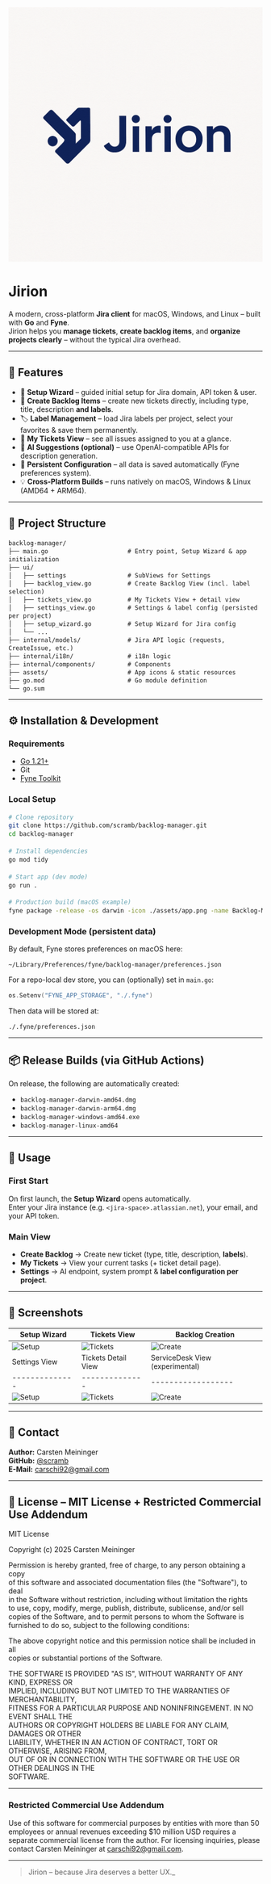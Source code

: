 <p align="center">
  <img src="https://github.com/scramb/Jirion/blob/main/assets/logo.png?raw=true" alt="Jirion Logo"/>
</p>

# Jirion

A modern, cross-platform **Jira client** for macOS, Windows, and Linux – built with **Go** and **Fyne**.  
Jirion helps you **manage tickets**, **create backlog items**, and **organize projects clearly** – without the typical Jira overhead.

---

## 🚀 Features

- 🧙 **Setup Wizard** – guided initial setup for Jira domain, API token & user.
- 🧱 **Create Backlog Items** – create new tickets directly, including type, title, description **and labels**.
- 🏷️ **Label Management** – load Jira labels per project, select your favorites & save them permanently.
- 🔄 **My Tickets View** – see all issues assigned to you at a glance.
- 🤖 **AI Suggestions (optional)** – use OpenAI-compatible APIs for description generation.
- 💾 **Persistent Configuration** – all data is saved automatically (Fyne preferences system).
- 💡 **Cross-Platform Builds** – runs natively on macOS, Windows & Linux (AMD64 + ARM64).

---

## 🧩 Project Structure

```
backlog-manager/
├── main.go                      # Entry point, Setup Wizard & app initialization
├── ui/
│   ├── settings                 # SubViews for Settings
│   ├── backlog_view.go          # Create Backlog View (incl. label selection)
│   ├── tickets_view.go          # My Tickets View + detail view
│   ├── settings_view.go         # Settings & label config (persisted per project)
│   ├── setup_wizard.go          # Setup Wizard for Jira config
│   └── ...
├── internal/models/             # Jira API logic (requests, CreateIssue, etc.)
├── internal/i18n/               # i18n logic
├── internal/components/         # Components 
├── assets/                      # App icons & static resources
├── go.mod                       # Go module definition
└── go.sum
```

---

## ⚙️ Installation & Development

### Requirements
- [Go 1.21+](https://go.dev/dl/)
- Git
- [Fyne Toolkit](https://developer.fyne.io/)

### Local Setup
```bash
# Clone repository
git clone https://github.com/scramb/backlog-manager.git
cd backlog-manager

# Install dependencies
go mod tidy

# Start app (dev mode)
go run .

# Production build (macOS example)
fyne package -release -os darwin -icon ./assets/app.png -name Backlog-Manager -app-id com.scramb.backlog-manager
```

### Development Mode (persistent data)
By default, Fyne stores preferences on macOS here:
```
~/Library/Preferences/fyne/backlog-manager/preferences.json
```
For a repo-local dev store, you can (optionally) set in `main.go`:
```go
os.Setenv("FYNE_APP_STORAGE", "./.fyne")
```
Then data will be stored at:
```
./.fyne/preferences.json
```

---

## 📦 Release Builds (via GitHub Actions)

On release, the following are automatically created:
- `backlog-manager-darwin-amd64.dmg`
- `backlog-manager-darwin-arm64.dmg`
- `backlog-manager-windows-amd64.exe`
- `backlog-manager-linux-amd64`

---

## 🧠 Usage

### First Start
On first launch, the **Setup Wizard** opens automatically.  
Enter your Jira instance (e.g. `<jira-space>.atlassian.net`), your email, and your API token.

### Main View
- **Create Backlog** → Create new ticket (type, title, description, **labels**).
- **My Tickets** → View your current tasks (+ ticket detail page).
- **Settings** → AI endpoint, system prompt & **label configuration per project**.

---

## 📸 Screenshots 

| Setup Wizard | Tickets View | Backlog Creation |
|--------------|--------------|------------------|
| ![Setup](https://i.ibb.co/FkmzzM8G/Bildschirmfoto-2025-10-24-um-23-32-05.png) | ![Tickets](https://i.ibb.co/Yn9GD2t/Bildschirmfoto-2025-10-24-um-23-21-35.png) | ![Create](https://i.ibb.co/q3sZ5S2H/Bildschirmfoto-2025-10-24-um-23-21-29.png) |
| Settings View | Tickets Detail View | ServiceDesk View (experimental) |
|--------------|--------------|------------------|
| ![Setup](https://i.ibb.co/spcTn9xp/Bildschirmfoto-2025-10-31-um-08-09-55.png) | ![Tickets](https://i.ibb.co/WpDQzy9y/Bildschirmfoto-2025-10-31-um-08-12-00.png) | ![Create](https://i.ibb.co/tTT6MHVM/Bildschirmfoto-2025-10-31-um-08-09-17.png) |
---

## 💬 Contact

**Author:** Carsten Meininger  
**GitHub:** [@scramb](https://github.com/scramb)  
**E-Mail:** carschi92@gmail.com

---

## 🍺 License – MIT License + Restricted Commercial Use Addendum

MIT License

Copyright (c) 2025 Carsten Meininger

Permission is hereby granted, free of charge, to any person obtaining a copy  
of this software and associated documentation files (the "Software"), to deal  
in the Software without restriction, including without limitation the rights  
to use, copy, modify, merge, publish, distribute, sublicense, and/or sell  
copies of the Software, and to permit persons to whom the Software is  
furnished to do so, subject to the following conditions:

The above copyright notice and this permission notice shall be included in all  
copies or substantial portions of the Software.

THE SOFTWARE IS PROVIDED "AS IS", WITHOUT WARRANTY OF ANY KIND, EXPRESS OR  
IMPLIED, INCLUDING BUT NOT LIMITED TO THE WARRANTIES OF MERCHANTABILITY,  
FITNESS FOR A PARTICULAR PURPOSE AND NONINFRINGEMENT. IN NO EVENT SHALL THE  
AUTHORS OR COPYRIGHT HOLDERS BE LIABLE FOR ANY CLAIM, DAMAGES OR OTHER  
LIABILITY, WHETHER IN AN ACTION OF CONTRACT, TORT OR OTHERWISE, ARISING FROM,  
OUT OF OR IN CONNECTION WITH THE SOFTWARE OR THE USE OR OTHER DEALINGS IN THE  
SOFTWARE.

---

### Restricted Commercial Use Addendum

Use of this software for commercial purposes by entities with more than 50 employees or annual revenues exceeding $10 million USD requires a separate commercial license from the author. For licensing inquiries, please contact Carsten Meininger at carschi92@gmail.com.

---

> Jirion – because Jira deserves a better UX._
